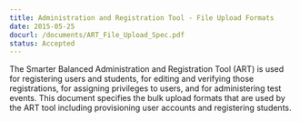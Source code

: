 ```yaml
---
title: Administration and Registration Tool - File Upload Formats
date: 2015-05-25
docurl: /documents/ART_File_Upload_Spec.pdf
status: Accepted
---
```

The Smarter Balanced Administration and Registration Tool (ART) is used for registering users and students, for editing and verifying those registrations, for assigning privileges to users, and for administering test events. This document specifies the bulk upload formats that are used by the ART tool including provisioning user accounts and registering students.